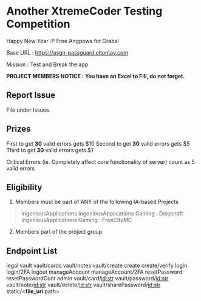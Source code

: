 # Another XtremeCoder Testing Competition

Happy New Year :P Free Angpows for Grabs!

Base URL : https://asgn-passguard.eltontay.com

Mission : Test and Break the app

**PROJECT MEMBERS NOTICE : You have an Excel to Fill, do not forget.**

## Report Issue
File under Issues.

## Prizes
First to get **30** valid errors gets $10
Second to get **30** valid errors gets $5
Third to get **30** valid errors gets $1

Critical Errors (ie. Completely affect core functionality of server) count as 5 valid errors

## Eligibility
1. Members must be part of ANY of the following IA-based Projects
> IngeniousApplications
> IngeniousApplications Gaming : Derpcraft
> IngeniousApplications Gaming : FreeCityMC
2. Members part of the project group

## Endpoint List
legal
vault
vault/cards
vault/notes
vault/create
create
create/verify
login
login/2FA
logout
manageAccount
manageAccount/2FA
resetPassword
resetPasswordCont
admin
vault/card/<id:str>
vault/password/<id:str>
vault/note/<id:str>
vault/delete/<id:str>
vault/sharePassword/<id:str>
static/<__file_uri__:path>
